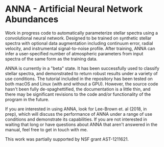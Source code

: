 # ANNA - Artificial Neural Network Abundances
Work in progress code to automatically parameterize stellar spectra using a convolutional neural network. Designed to be trained on synthetic stellar spectra with optional data augmentation including continuum error, radial velocity, and instrumental signal-to-noise profile. After training, ANNA can infer a user-specified number of atmospheric parameters from input spectra of the same form as the training data. 

ANNA is currently in a "beta" state. It has been successfully used to classify stellar spectra, and demonstrated to return robust results under a variety of use conditions. The tutorial included in the repository has been tested on both macOS and Linux (with and without a GPU). However, the source code hasn't been fully de-spaghettified, the documentation is a little thin, and there may be significant revisions to the code and/or functionality of the program in the future. 

If you are interested in using ANNA, look for Lee-Brown et. al (2018, in prep), which will discuss the performance of ANNA under a range of use conditions and demonstrate its capabilities. If you are not interested in waiting that long or have questions about ANNA that aren't answered in the manual, feel free to get in touch with me. 

This work was partially supported by NSF grant AST-1211621. 
